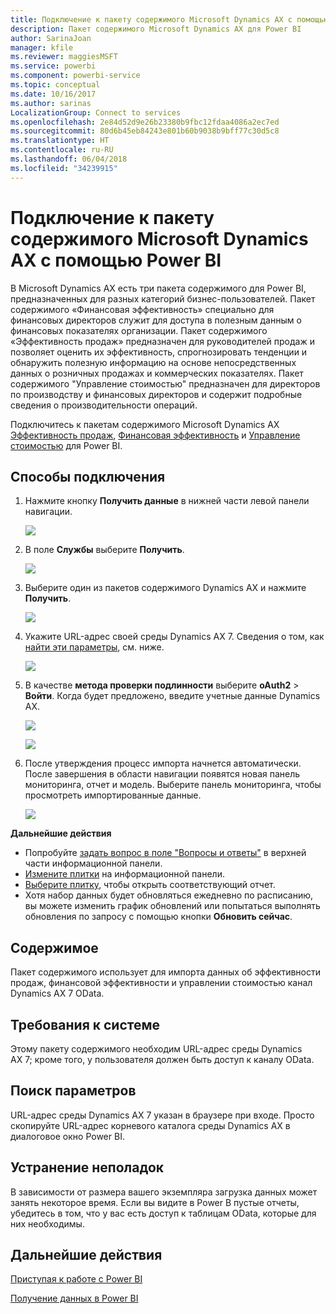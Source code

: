 ```yaml
---
title: Подключение к пакету содержимого Microsoft Dynamics AX с помощью Power BI
description: Пакет содержимого Microsoft Dynamics AX для Power BI
author: SarinaJoan
manager: kfile
ms.reviewer: maggiesMSFT
ms.service: powerbi
ms.component: powerbi-service
ms.topic: conceptual
ms.date: 10/16/2017
ms.author: sarinas
LocalizationGroup: Connect to services
ms.openlocfilehash: 2e84d52d9e26b23380b9fbc12fdaa4086a2ec7ed
ms.sourcegitcommit: 80d6b45eb84243e801b60b9038b9bff77c30d5c8
ms.translationtype: HT
ms.contentlocale: ru-RU
ms.lasthandoff: 06/04/2018
ms.locfileid: "34239915"
---
```

# <a name="connect-to-microsoft-dynamics-ax-content-pack-with-power-bi"></a>Подключение к пакету содержимого Microsoft Dynamics AX с помощью Power BI
В Microsoft Dynamics AX есть три пакета содержимого для Power BI, предназначенных для разных категорий бизнес-пользователей. Пакет содержимого «Финансовая эффективность» специально для финансовых директоров служит для доступа в полезным данным о финансовых показателях организации. Пакет содержимого «Эффективность продаж» предназначен для руководителей продаж и позволяет оценить их эффективность, спрогнозировать тенденции и обнаружить полезную информацию на основе непосредственных данных о розничных продажах и коммерческих показателях. Пакет содержимого "Управление стоимостью" предназначен для директоров по производству и финансовых директоров и содержит подробные сведения о производительности операций.

Подключитесь к пакетам содержимого Microsoft Dynamics AX [Эффективность продаж](https://app.powerbi.com/getdata/services/dynamics-ax-retail-channel-performance), [Финансовая эффективность](https://app.powerbi.com/getdata/services/dynamics-ax-financial-performance) и [Управление стоимостью](https://app.powerbi.com/getdata/services/dynamics-ax-cost-management) для Power BI.

## <a name="how-to-connect"></a>Способы подключения
1. Нажмите кнопку **Получить данные** в нижней части левой панели навигации.
   
   ![](media/service-connect-to-microsoft-dynamics-ax/getdata.png)
2. В поле **Службы** выберите **Получить**.
   
   ![](media/service-connect-to-microsoft-dynamics-ax/services.png)
3. Выберите один из пакетов содержимого Dynamics AX и нажмите **Получить**.
   
   ![](media/service-connect-to-microsoft-dynamics-ax/mdax.png)
4. Укажите URL-адрес своей среды Dynamics AX 7. Сведения о том, как [найти эти параметры](#FindingParams), см. ниже.
   
   ![](media/service-connect-to-microsoft-dynamics-ax/params.png)
5. В качестве **метода проверки подлинности** выберите **oAuth2** \> **Войти**. Когда будет предложено, введите учетные данные Dynamics AX.
   
    ![](media/service-connect-to-microsoft-dynamics-ax/creds.png)
   
    ![](media/service-connect-to-microsoft-dynamics-ax/creds2.png)
6. После утверждения процесс импорта начнется автоматически. После завершения в области навигации появятся новая панель мониторинга, отчет и модель. Выберите панель мониторинга, чтобы просмотреть импортированные данные.
   
     ![](media/service-connect-to-microsoft-dynamics-ax/dashboard.png)

**Дальнейшие действия**

* Попробуйте [задать вопрос в поле "Вопросы и ответы"](power-bi-q-and-a.md) в верхней части информационной панели.
* [Измените плитки](service-dashboard-edit-tile.md) на информационной панели.
* [Выберите плитку](service-dashboard-tiles.md), чтобы открыть соответствующий отчет.
* Хотя набор данных будет обновляться ежедневно по расписанию, вы можете изменить график обновлений или попытаться выполнять обновления по запросу с помощью кнопки **Обновить сейчас**.

## <a name="whats-included"></a>Содержимое
Пакет содержимого использует для импорта данных об эффективности продаж, финансовой эффективности и управлении стоимостью канал Dynamics AX 7 OData.

## <a name="system-requirements"></a>Требования к системе
Этому пакету содержимого необходим URL-адрес среды Dynamics AX 7; кроме того, у пользователя должен быть доступ к каналу OData.

## <a name="finding-parameters"></a>Поиск параметров
<a name="FindingParams"></a>

URL-адрес среды Dynamics AX 7 указан в браузере при входе. Просто скопируйте URL-адрес корневого каталога среды Dynamics AX в диалоговое окно Power BI.

## <a name="troubleshooting"></a>Устранение неполадок
В зависимости от размера вашего экземпляра загрузка данных может занять некоторое время. Если вы видите в Power B пустые отчеты, убедитесь в том, что у вас есть доступ к таблицам OData, которые для них необходимы.

## <a name="next-steps"></a>Дальнейшие действия
[Приступая к работе с Power BI](service-get-started.md)

[Получение данных в Power BI](service-get-data.md)

